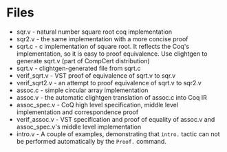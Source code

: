 # Files

 * sqr.v - natural number square root coq implementation
 * sqr2.v - the same implementation with a more concise proof
 * sqrt.c - c implementation of square root. It reflects the Coq's implementation, so it is easy to proof equivalence. Use clightgen to generate sqrt.v (part of CompCert distribution)
 * sqrt.v - clightgen-generated file from sqrt.c
 * verif_sqrt.v - VST proof of equivalence of sqrt.v to sqr.v 
 * verif_sqrt2.v - an attempt to proof equivalence of sqrt.v to sqr2.v
 * assoc.c - simple circular array implementation
 * assoc.v - the automatic clightgen translation of assoc.c into Coq IR
 * assoc_spec.v - CoQ high level specification, middle level implementation and correspondence proof
 * verif\_assoc.v - VST specification and proof of equality of assoc.v and assoc_spec.v's middle level implementation
 * intro.v - A couple of examples, demonstrating that `intro.` tactic can not be performed automatically by the `Proof.` command.
